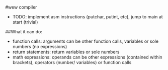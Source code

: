 #wew compiler

+ TODO: implement asm instructions (putchar, putint, etc), jump to main at start (trivial)

##What it can do:

+ function calls: arguments can be other function calls, variables or sole numbers (no expressions)
+ return statements: return variables or sole numbers
+ math expressions: operands can be other expressions (contained within brackets), operators (number/ variables) or function calls
